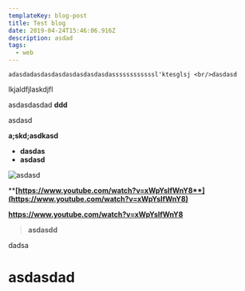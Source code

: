 ```yaml
---
templateKey: blog-post
title: Test blog
date: 2019-04-24T15:46:06.916Z
description: asdad
tags:
  - web
---
```

```
adasdadasdasdasdasdasdasdasdassssssssssssl'ktesglsj <br/>dasdasd
```

lkjaldfjlaskdjfl

asdasdasdad
<b>ddd</b>

asdasd



**a;skd;asdkasd**

* **dasdas**
* **asdasd**

![](/img/3wgidj3j_400x400.png "asdasd")

****[**https://www.youtube.com/watch?v=xWpYsIfWnY8**](https://www.youtube.com/watch?v=xWpYsIfWnY8)****

**https://www.youtube.com/watch?v=xWpYsIfWnY8**

> **asdasdd**

dadsa

# asdasdad
